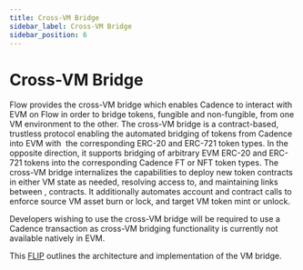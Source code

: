 ```yaml
---
title: Cross-VM Bridge
sidebar_label: Cross-VM Bridge
sidebar_position: 6
---
```


# Cross-VM Bridge

Flow provides the cross-VM bridge which enables Cadence to interact with EVM on Flow in order to bridge tokens, fungible and non-fungible, from one VM environment to the other. The cross-VM bridge is a contract-based, trustless protocol enabling the automated bridging of tokens from Cadence into EVM with  the corresponding ERC-20 and ERC-721 token types. In the opposite direction, it supports bridging of arbitrary EVM ERC-20 and ERC-721 tokens into the corresponding Cadence FT or NFT token types. The cross-VM bridge internalizes the capabilities to deploy new token contracts in either VM state as needed, resolving access to, and maintaining links between , contracts. It additionally automates account and contract calls to enforce source VM asset burn or lock, and target VM token mint or unlock.

Developers wishing to use the cross-VM bridge will be required to use a Cadence transaction as cross-VM bridging functionality is currently not available natively in EVM.

This [FLIP](https://github.com/onflow/flips/pull/233) outlines the architecture and implementation of the VM bridge.
